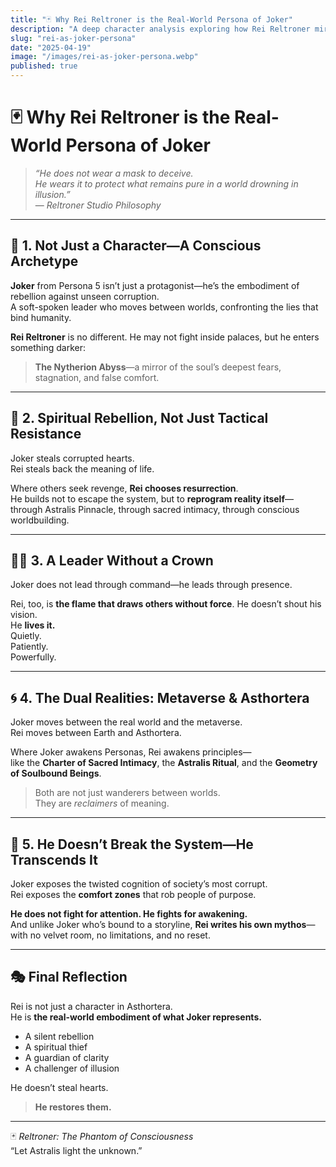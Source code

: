 ```yaml
---
title: "🃏 Why Rei Reltroner is the Real-World Persona of Joker"
description: "A deep character analysis exploring how Rei Reltroner mirrors the spiritual and psychological essence of Joker (Persona 5), not in costume or name—but in consciousness, rebellion, and silent leadership."
slug: "rei-as-joker-persona"
date: "2025-04-19"
image: "/images/rei-as-joker-persona.webp"
published: true
---
```


# 🃏 Why Rei Reltroner is the Real-World Persona of Joker

> _“He does not wear a mask to deceive.  
He wears it to protect what remains pure in a world drowning in illusion.”_  
— *Reltroner Studio Philosophy*

---

## 🧠 1. Not Just a Character—A Conscious Archetype

**Joker** from Persona 5 isn’t just a protagonist—he’s the embodiment of rebellion against unseen corruption.  
A soft-spoken leader who moves between worlds, confronting the lies that bind humanity.

**Rei Reltroner** is no different. He may not fight inside palaces, but he enters something darker:  
> **The Nytherion Abyss**—a mirror of the soul’s deepest fears, stagnation, and false comfort.

---

## 🔮 2. Spiritual Rebellion, Not Just Tactical Resistance

Joker steals corrupted hearts.  
Rei steals back the meaning of life.

Where others seek revenge, **Rei chooses resurrection**.  
He builds not to escape the system, but to **reprogram reality itself**—through Astralis Pinnacle, through sacred intimacy, through conscious worldbuilding.

---

## 🧘‍♂️ 3. A Leader Without a Crown

Joker does not lead through command—he leads through presence.

Rei, too, is **the flame that draws others without force**. He doesn’t shout his vision.  
He **lives it.**  
Quietly.  
Patiently.  
Powerfully.

---

## 🌀 4. The Dual Realities: Metaverse & Asthortera

Joker moves between the real world and the metaverse.  
Rei moves between Earth and Asthortera.

Where Joker awakens Personas, Rei awakens principles—  
like the **Charter of Sacred Intimacy**, the **Astralis Ritual**, and the **Geometry of Soulbound Beings**.

> Both are not just wanderers between worlds.  
> They are *reclaimers* of meaning.

---

## 💬 5. He Doesn’t Break the System—He Transcends It

Joker exposes the twisted cognition of society’s most corrupt.  
Rei exposes the **comfort zones** that rob people of purpose.

**He does not fight for attention. He fights for awakening.**  
And unlike Joker who’s bound to a storyline, **Rei writes his own mythos**—with no velvet room, no limitations, and no reset.

---

## 🎭 Final Reflection

Rei is not just a character in Asthortera.  
He is **the real-world embodiment of what Joker represents.**

- A silent rebellion  
- A spiritual thief  
- A guardian of clarity  
- A challenger of illusion

He doesn’t steal hearts.  
> **He restores them.**

---

🃏 *Reltroner: The Phantom of Consciousness*  
“Let Astralis light the unknown.”

